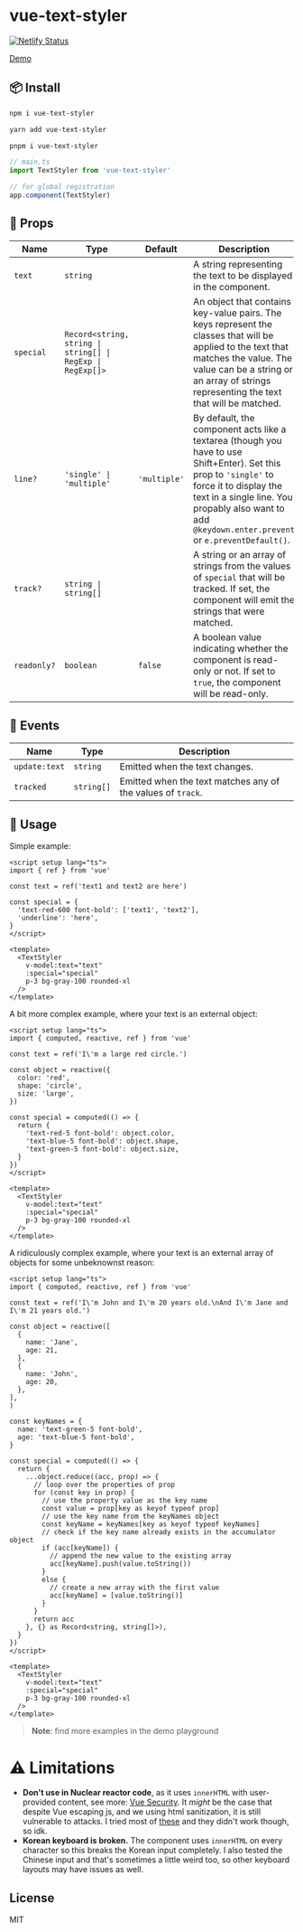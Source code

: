 # vue-text-styler

[![Netlify Status](https://api.netlify.com/api/v1/badges/15c71247-48b5-4bc5-afd4-2057bf183d43/deploy-status)](https://app.netlify.com/sites/vue-text-styler/deploys)

[Demo](https://vue-text-styler.netlify.app/)

## 📦 Install

```bash
npm i vue-text-styler
```

```bash
yarn add vue-text-styler
```

```bash
pnpm i vue-text-styler
```

```ts
// main.ts
import TextStyler from 'vue-text-styler'

// for global registration
app.component(TextStyler)
```

## 🧰 Props

| Name     | Type                                                                 | Default | Description                                                                                         |
| -------- | -------------------------------------------------------------------- | ------- | --------------------------------------------------------------------------------------------------- |
| `text`   | `string`                                                             |     | A string representing the text to be displayed in the component.                                     |
| `special`| `Record<string, string \| string[] \| RegExp \| RegExp[]>`                                 |     | An object that contains key-value pairs. The keys represent the classes that will be applied to the text that matches the value. The value can be a string or an array of strings representing the text that will be matched. |
| `line?`   | `'single' \| 'multiple'`                                             | `'multiple'`    | By default, the component acts like a textarea (though you have to use Shift+Enter). Set this prop to `'single'` to force it to display the text in a single line. You propably also want to add `@keydown.enter.prevent` or `e.preventDefault()`. |
| `track?`  | `string \| string[]`                                                 |     | A string or an array of strings from the values of `special` that will be tracked. If set, the component will emit the strings that were matched. |
| `readonly?`| `boolean`                                                           | `false` | A boolean value indicating whether the component is read-only or not. If set to `true`, the component will be read-only. |

## 📜 Events

| Name     | Type                                                                 | Description                                                                                         |
| -------- | -------------------------------------------------------------------- | --------------------------------------------------------------------------------------------------- |
| `update:text`   | `string`                                                             | Emitted when the text changes.                                     |
| `tracked`| `string[]`                                 | Emitted when the text matches any of the values of `track`. |

## 🚀 Usage

Simple example:

```vue
<script setup lang="ts">
import { ref } from 'vue'

const text = ref('text1 and text2 are here')

const special = {
  'text-red-600 font-bold': ['text1', 'text2'],
  'underline': 'here',
}
</script>

<template>
  <TextStyler
    v-model:text="text"
    :special="special"
    p-3 bg-gray-100 rounded-xl
  />
</template>
```

A bit more complex example, where your text is an external object:

```vue
<script setup lang="ts">
import { computed, reactive, ref } from 'vue'

const text = ref('I\'m a large red circle.')

const object = reactive({
  color: 'red',
  shape: 'circle',
  size: 'large',
})

const special = computed(() => {
  return {
    'text-red-5 font-bold': object.color,
    'text-blue-5 font-bold': object.shape,
    'text-green-5 font-bold': object.size,
  }
})
</script>

<template>
  <TextStyler
    v-model:text="text"
    :special="special"
    p-3 bg-gray-100 rounded-xl
  />
</template>
```

A ridiculously complex example, where your text is an external array of objects for some unbeknownst reason:

```vue
<script setup lang="ts">
import { computed, reactive, ref } from 'vue'

const text = ref('I\'m John and I\'m 20 years old.\nAnd I\'m Jane and I\'m 21 years old.')

const object = reactive([
  {
    name: 'Jane',
    age: 21,
  },
  {
    name: 'John',
    age: 20,
  },
],
)

const keyNames = {
  name: 'text-green-5 font-bold',
  age: 'text-blue-5 font-bold',
}

const special = computed(() => {
  return {
    ...object.reduce((acc, prop) => {
      // loop over the properties of prop
      for (const key in prop) {
        // use the property value as the key name
        const value = prop[key as keyof typeof prop]
        // use the key name from the keyNames object
        const keyName = keyNames[key as keyof typeof keyNames]
        // check if the key name already exists in the accumulator object
        if (acc[keyName]) {
          // append the new value to the existing array
          acc[keyName].push(value.toString())
        }
        else {
          // create a new array with the first value
          acc[keyName] = [value.toString()]
        }
      }
      return acc
    }, {} as Record<string, string[]>),
  }
})
</script>

<template>
  <TextStyler
    v-model:text="text"
    :special="special"
    p-3 bg-gray-100 rounded-xl
  />
</template>
```

> **Note**: find more examples in the demo playground

# ⚠️ Limitations

- **Don't use in Nuclear reactor code**, as it uses `innerHTML` with user-provided content, see more: [Vue Security](https://vuejs.org/guide/best-practices/security.html). It *might* be the case that despite Vue escaping js, and we using html sanitization, it is still vulnerable to attacks. I tried most of [these](https://cheatsheetseries.owasp.org/cheatsheets/XSS_Filter_Evasion_Cheat_Sheet.html#google-feeling-lucky-part-1) and they didn't work though, so idk.
- **Korean keyboard is broken.** The component uses `innerHTML` on every character so this breaks the Korean input completely. I also tested the Chinese input and that's sometimes a little weird too, so other keyboard layouts may have issues as well.

## License

MIT
